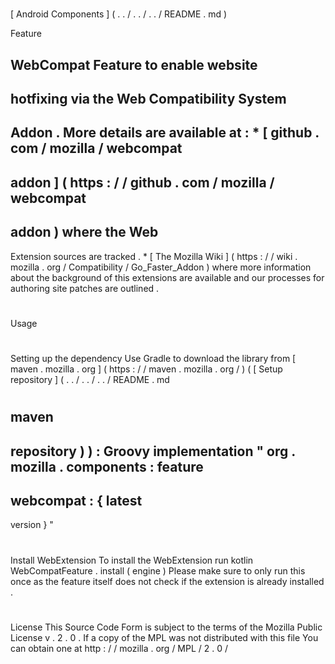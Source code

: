 #
[
Android
Components
]
(
.
.
/
.
.
/
.
.
/
README
.
md
)
>
Feature
>
WebCompat
Feature
to
enable
website
-
hotfixing
via
the
Web
Compatibility
System
-
Addon
.
More
details
are
available
at
:
*
[
github
.
com
/
mozilla
/
webcompat
-
addon
]
(
https
:
/
/
github
.
com
/
mozilla
/
webcompat
-
addon
)
where
the
Web
-
Extension
sources
are
tracked
.
*
[
The
Mozilla
Wiki
]
(
https
:
/
/
wiki
.
mozilla
.
org
/
Compatibility
/
Go_Faster_Addon
)
where
more
information
about
the
background
of
this
extensions
are
available
and
our
processes
for
authoring
site
patches
are
outlined
.
#
#
Usage
#
#
#
Setting
up
the
dependency
Use
Gradle
to
download
the
library
from
[
maven
.
mozilla
.
org
]
(
https
:
/
/
maven
.
mozilla
.
org
/
)
(
[
Setup
repository
]
(
.
.
/
.
.
/
.
.
/
README
.
md
#
maven
-
repository
)
)
:
Groovy
implementation
"
org
.
mozilla
.
components
:
feature
-
webcompat
:
{
latest
-
version
}
"
#
#
#
Install
WebExtension
To
install
the
WebExtension
run
kotlin
WebCompatFeature
.
install
(
engine
)
Please
make
sure
to
only
run
this
once
as
the
feature
itself
does
not
check
if
the
extension
is
already
installed
.
#
#
License
This
Source
Code
Form
is
subject
to
the
terms
of
the
Mozilla
Public
License
v
.
2
.
0
.
If
a
copy
of
the
MPL
was
not
distributed
with
this
file
You
can
obtain
one
at
http
:
/
/
mozilla
.
org
/
MPL
/
2
.
0
/
